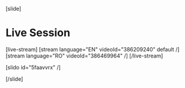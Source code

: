 [slide]
# Live Session

[live-stream]
[stream language="EN" videoId="386209240" default /]
[stream language="RO" videoId="386469964"  /]
[/live-stream]

[slido id="5faavvrx" /]

[/slide]